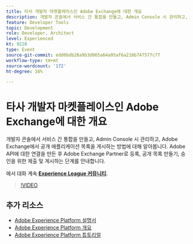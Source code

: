 ```yaml
---
title: 타사 개발자 마켓플레이스인 Adobe Exchange에 대한 개요
description: 개발자 콘솔에서 서비스 간 통합을 만들고, Admin Console 시 관리하고, Adobe Exchange에서 공개 애플리케이션 목록을 게시하는 방법에 대해 알아봅니다. Adobe API에 대한 연결을 만든 후 Adobe Exchange Partner로 등록, 공개 목록 만들기, 승인을 위한 제출 및 게시하는 단계를 안내합니다.
feature: Developer Tools
topic: Development
role: Developer, Architect
level: Experienced
kt: 9220
type: Event
source-git-commit: edd0bdb28a9b3d065a64a95af6a216b747577c77
workflow-type: tm+mt
source-wordcount: '172'
ht-degree: 16%

---
```


# 타사 개발자 마켓플레이스인 Adobe Exchange에 대한 개요

개발자 콘솔에서 서비스 간 통합을 만들고, Admin Console 시 관리하고, Adobe Exchange에서 공개 애플리케이션 목록을 게시하는 방법에 대해 알아봅니다. Adobe API에 대한 연결을 만든 후 Adobe Exchange Partner로 등록, 공개 목록 만들기, 승인을 위한 제출 및 게시하는 단계를 안내합니다.

에서 대화 계속 **[Experience League 커뮤니티](https://adobe.ly/3ooiltm)**.

>[!VIDEO](https://video.tv.adobe.com/v/337841/?quality=12&learn=on&hidetitle=true)

## 추가 리소스

- [Adobe Experience Platform 설명서](https://experienceleague.adobe.com/docs/experience-platform.html)
- [Adobe Experience Platform 개요](https://experienceleague.adobe.com/docs/experience-platform/landing/home.html?lang=ko)
- [Adobe Experience Platform 튜토리얼](https://experienceleague.adobe.com/docs/platform-learn/tutorials/overview.html?lang=en)
